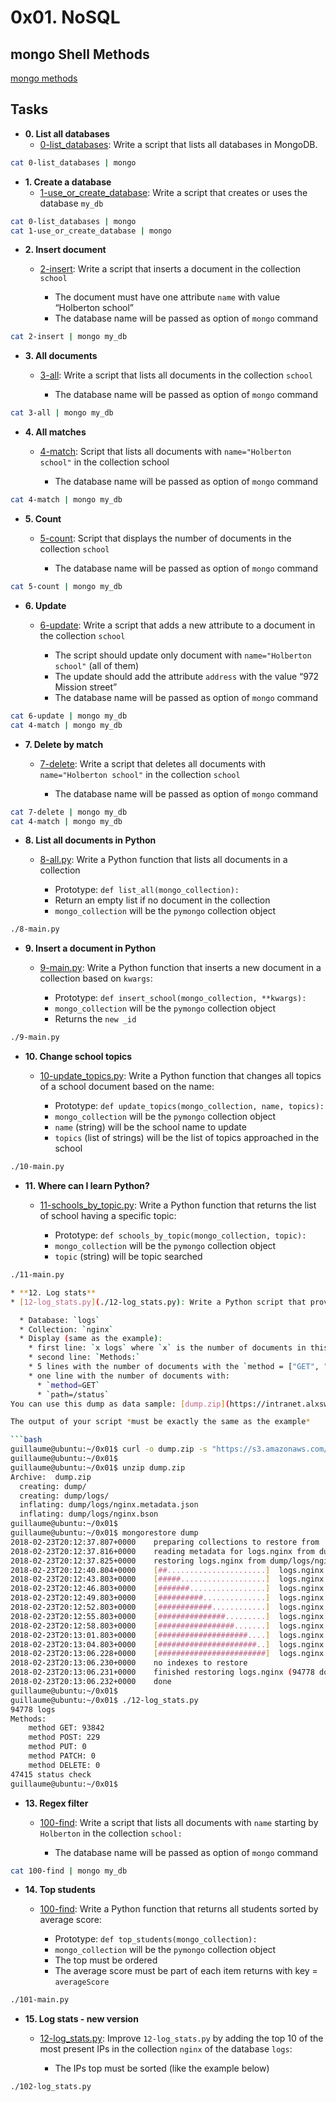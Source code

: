 # 0x01. NoSQL

## mongo Shell Methods

[mongo methods](https://www.mongodb.com/docs/manual/reference/method/)

## Tasks

* **0. List all databases**
  * [0-list_databases](./0-list_databases): Write a script that lists all databases in MongoDB.

&NewLine;

  ```bash
  cat 0-list_databases | mongo
  ```

* **1. Create a database**
  * [1-use_or_create_database](./1-use_or_create_database): Write a script that creates or uses the database `my_db`

&NewLine;

  ```bash
  cat 0-list_databases | mongo
  cat 1-use_or_create_database | mongo
  ```

* **2. Insert document**
  * [2-insert](./2-insert): Write a script that inserts a document in the collection `school`

    * The document must have one attribute `name` with value “Holberton school”
    * The database name will be passed as option of `mongo` command

&NewLine;

  ```bash
  cat 2-insert | mongo my_db
  ```

* **3. All documents**
  * [3-all](./3-all): Write a script that lists all documents in the collection `school`

    * The database name will be passed as option of `mongo` command

&NewLine;

  ```bash
  cat 3-all | mongo my_db
  ```

* **4. All matches**
  * [4-match](./4-match): Script that lists all documents with `name="Holberton school"` in the collection school

    * The database name will be passed as option of `mongo` command

&NewLine;

  ```bash
  cat 4-match | mongo my_db
  ```

* **5. Count**
  * [5-count](./5-count): Script that displays the number of documents in the collection `school`

    * The database name will be passed as option of `mongo` command

&NewLine;

  ```bash
  cat 5-count | mongo my_db
  ```

* **6. Update**
  * [6-update](./6-update): Write a script that adds a new attribute to a document in the collection `school`

    * The script should update only document with `name="Holberton school"` (all of them)
    * The update should add the attribute `address` with the value “972 Mission street”
    * The database name will be passed as option of `mongo` command

&NewLine;

  ```bash
  cat 6-update | mongo my_db
  cat 4-match | mongo my_db
  ```

* **7. Delete by match**
  * [7-delete](./7-delete): Write a script that deletes all documents with `name="Holberton school"` in the collection `school`

    * The database name will be passed as option of `mongo` command

&NewLine;

  ```bash
  cat 7-delete | mongo my_db
  cat 4-match | mongo my_db
  ```

* **8. List all documents in Python**
  * [8-all.py](./8-all.py): Write a Python function that lists all documents in a collection

    * Prototype: `def list_all(mongo_collection):`
    * Return an empty list if no document in the collection
    * `mongo_collection` will be the `pymongo` collection object

&NewLine;

  ```bash
  ./8-main.py
  ```

* **9. Insert a document in Python**
  * [9-main.py](./9-main.py): Write a Python function that inserts a new document in a collection based on `kwargs`:

    * Prototype: `def insert_school(mongo_collection, **kwargs):`
    * `mongo_collection` will be the `pymongo` collection object
    * Returns the `new _id`

&NewLine;

  ```bash
  ./9-main.py
  ```

* **10. Change school topics**
  * [10-update_topics.py](./10-update_topics.py): Write a Python function that changes all topics of a school document based on the name:

    * Prototype: `def update_topics(mongo_collection, name, topics):`
    * `mongo_collection` will be the `pymongo` collection object
    * `name` (string) will be the school name to update
    * `topics` (list of strings) will be the list of topics approached in the school

&NewLine;

  ```bash
  ./10-main.py
  ```

* **11. Where can I learn Python?**
  * [11-schools_by_topic.py](./11-schools_by_topic.py): Write a Python function that returns the list of school having a specific topic:

    * Prototype: `def schools_by_topic(mongo_collection, topic):`
    * `mongo_collection` will be the `pymongo` collection object
    * `topic` (string) will be topic searched

&NewLine;

  ```bash
  ./11-main.py

* **12. Log stats**
  * [12-log_stats.py](./12-log_stats.py): Write a Python script that provides some stats about Nginx logs stored in MongoDB:

    * Database: `logs`
    * Collection: `nginx`
    * Display (same as the example):
      * first line: `x logs` where `x` is the number of documents in this collection
      * second line: `Methods:`
      * 5 lines with the number of documents with the `method = ["GET", "POST", "PUT", "PATCH", "DELETE"]` in this order (see example below - warning: it’s a tabulation before each line)
      * one line with the number of documents with:
        * `method=GET`
        * `path=/status`
  You can use this dump as data sample: [dump.zip](https://intranet.alxswe.com/rltoken/0szbpslKvH3RqKb_2HUeoQ)

  The output of your script *must be exactly the same as the example*

  ```bash
  guillaume@ubuntu:~/0x01$ curl -o dump.zip -s "https://s3.amazonaws.com/intranet-projects-files/holbertonschool-webstack/411/dump.zip"
  guillaume@ubuntu:~/0x01$
  guillaume@ubuntu:~/0x01$ unzip dump.zip
  Archive:  dump.zip
    creating: dump/
    creating: dump/logs/
    inflating: dump/logs/nginx.metadata.json
    inflating: dump/logs/nginx.bson
  guillaume@ubuntu:~/0x01$
  guillaume@ubuntu:~/0x01$ mongorestore dump
  2018-02-23T20:12:37.807+0000    preparing collections to restore from
  2018-02-23T20:12:37.816+0000    reading metadata for logs.nginx from dump/logs/nginx.metadata.json
  2018-02-23T20:12:37.825+0000    restoring logs.nginx from dump/logs/nginx.bson
  2018-02-23T20:12:40.804+0000    [##......................]  logs.nginx  1.21MB/13.4MB  (9.0%)
  2018-02-23T20:12:43.803+0000    [#####...................]  logs.nginx  2.88MB/13.4MB  (21.4%)
  2018-02-23T20:12:46.803+0000    [#######.................]  logs.nginx  4.22MB/13.4MB  (31.4%)
  2018-02-23T20:12:49.803+0000    [##########..............]  logs.nginx  5.73MB/13.4MB  (42.7%)
  2018-02-23T20:12:52.803+0000    [############............]  logs.nginx  7.23MB/13.4MB  (53.8%)
  2018-02-23T20:12:55.803+0000    [###############.........]  logs.nginx  8.53MB/13.4MB  (63.5%)
  2018-02-23T20:12:58.803+0000    [#################.......]  logs.nginx  10.1MB/13.4MB  (74.9%)
  2018-02-23T20:13:01.803+0000    [####################....]  logs.nginx  11.3MB/13.4MB  (83.9%)
  2018-02-23T20:13:04.803+0000    [######################..]  logs.nginx  12.8MB/13.4MB  (94.9%)
  2018-02-23T20:13:06.228+0000    [########################]  logs.nginx  13.4MB/13.4MB  (100.0%)
  2018-02-23T20:13:06.230+0000    no indexes to restore
  2018-02-23T20:13:06.231+0000    finished restoring logs.nginx (94778 documents)
  2018-02-23T20:13:06.232+0000    done
  guillaume@ubuntu:~/0x01$
  guillaume@ubuntu:~/0x01$ ./12-log_stats.py
  94778 logs
  Methods:
      method GET: 93842
      method POST: 229
      method PUT: 0
      method PATCH: 0
      method DELETE: 0
  47415 status check
  guillaume@ubuntu:~/0x01$
  ```

* **13. Regex filter**
  * [100-find](./100-find): Write a script that lists all documents with `name` starting by `Holberton` in the collection `school:`

    * The database name will be passed as option of `mongo` command

&NewLine;

  ```bash
  cat 100-find | mongo my_db
  ```

* **14. Top students**
  * [100-find](./100-find): Write a Python function that returns all students sorted by average score:

    * Prototype: `def top_students(mongo_collection):`
    * `mongo_collection` will be the `pymongo` collection object
    * The top must be ordered
    * The average score must be part of each item returns with key = `averageScore`

&NewLine;

  ```bash
  ./101-main.py
  ```

* **15. Log stats - new version**
  * [12-log_stats.py](./12-log_stats.py): Improve `12-log_stats.py` by adding the top 10 of the most present IPs in the collection `nginx` of the database `logs`:

    * The IPs top must be sorted (like the example below)

&NewLine;

  ```bash
  ./102-log_stats.py
  ```
